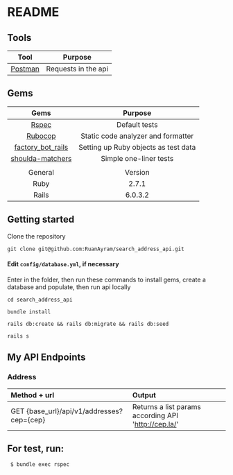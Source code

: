 # README

## Tools

| Tool  | Purpose |
| :---: |:-------:|
| [Postman](https://www.getpostman.com/) | Requests in the api |


## Gems

| Gems  | Purpose |
| :---: |:-------:|
| [Rspec](https://github.com/rspec/rspec-rails) | Default tests |
| [Rubocop](https://github.com/rubocop-hq/rubocop) | Static code analyzer and formatter |
| [factory_bot_rails](https://github.com/thoughtbot/factory_bot_rails) | Setting up Ruby objects as test data |
| [shoulda-matchers](https://github.com/thoughtbot/shoulda-matchers) | Simple one-liner tests |
|  |  |
| General | Version |
| Ruby  | 2.7.1 |
| Rails | 6.0.3.2 |


## Getting started

Clone the repository
```
git clone git@github.com:RuanAyram/search_address_api.git
```

#### Edit `config/database.yml`, if necessary

Enter in the folder, then run these commands to install gems, create a database and populate, then run api locally
```
cd search_address_api

bundle install

rails db:create && rails db:migrate && rails db:seed

rails s
```

## My API Endpoints

### Address

| Method + url | Output |
| :----------- |:-------|
| GET {base_url}/api/v1/addresses?cep={cep} | Returns a list params according API 'http://cep.la/' |

## For test, run:

```
 $ bundle exec rspec
```
